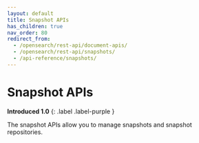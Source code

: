 ```yaml
---
layout: default
title: Snapshot APIs
has_children: true
nav_order: 80
redirect_from:
  - /opensearch/rest-api/document-apis/
  - /opensearch/rest-api/snapshots/
  - /api-reference/snapshots/
---
```


# Snapshot APIs
**Introduced 1.0**
{: .label .label-purple }

The snapshot APIs allow you to manage snapshots and snapshot repositories.
